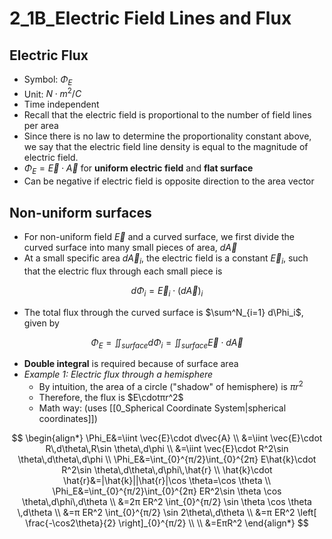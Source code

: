 # 2_1B_Electric Field Lines and Flux

## Electric Flux

- Symbol: $\Phi_E$
- Unit: $N \cdot m^2/C$
- Time independent
- Recall that the electric field is proportional to the number of field lines per area
- Since there is no law to determine the proportionality constant above, we say that the electric field line density is equal to the magnitude of electric field.
- $\Phi_E=\vec{E}\cdot \vec{A}$ for **uniform electric field** and **flat surface**
- Can be negative if electric field is opposite direction to the area vector

## Non-uniform surfaces

- For non-uniform field $\vec{E}$ and a curved surface, we first divide the curved surface into many small pieces of area, $d\vec{A}$
- At a small specific area $d\vec{A}_i$, the electric field is a constant $\vec{E}_i$, such that the electric flux through each small piece is

$$
d\Phi_i = \vec{E}_i \cdot (d\vec{A})_i
$$

- The total flux through the curved surface is $\sum^N_{i=1} d\Phi_i$, given by

$$
\Phi_E = \iint_{surface} d\Phi_i = \iint_{surface} \vec{E} \cdot d\vec{A}
$$

- **Double integral** is required because of surface area
- *Example 1: Electric flux through a hemisphere*
    - By intuition, the area of a circle ("shadow" of hemisphere) is $πr^2$
    - Therefore, the flux is $E\cdotπr^2$
    - Math way: (uses [[0_Spherical Coordinate System|spherical coordinates]])

$$
\begin{align*}
\Phi_E&=\iint \vec{E}\cdot d\vec{A} \\
&=\iint \vec{E}\cdot R\,d\theta\,R\sin \theta\,d\phi \\
&=\iint \vec{E}\cdot R^2\sin \theta\,d\theta\,d\phi \\
\Phi_E&=\int_{0}^{π/2}\int_{0}^{2π} E\hat{k}\cdot R^2\sin \theta\,d\theta\,d\phi\,\hat{r} \\
\hat{k}\cdot \hat{r}&=|\hat{k}||\hat{r}|\cos \theta=\cos \theta \\
\Phi_E&=\int_{0}^{π/2}\int_{0}^{2π} ER^2\sin \theta \cos \theta\,d\phi\,d\theta \\
&=2π ER^2 \int_{0}^{π/2} \sin \theta \cos \theta \,d\theta \\
&=π ER^2 \int_{0}^{π/2} \sin 2\theta\,d\theta \\
&=π ER^2 \left[ \frac{-\cos2\theta}{2} \right]_{0}^{π/2} \\ \\
&=EπR^2
\end{align*}
$$
